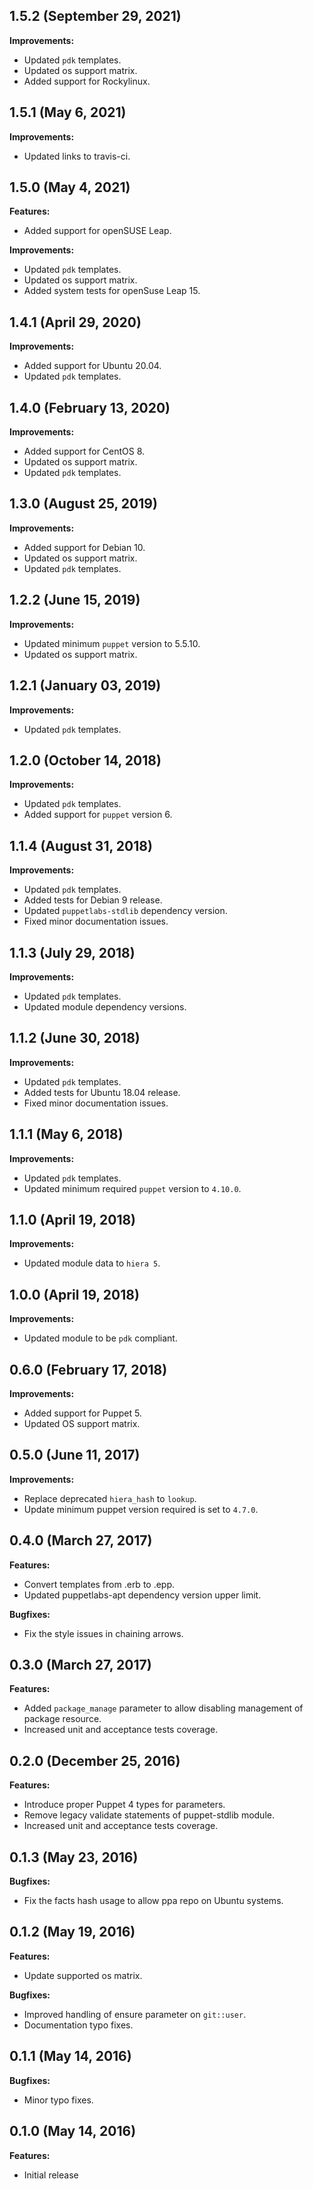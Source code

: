 ## 1.5.2 (September 29, 2021)

**Improvements:**

- Updated `pdk` templates.
- Updated os support matrix.
- Added support for Rockylinux.

## 1.5.1 (May 6, 2021)

**Improvements:**

- Updated links to travis-ci.

## 1.5.0 (May 4, 2021)

**Features:**

- Added support for openSUSE Leap.

**Improvements:**

- Updated `pdk` templates.
- Updated os support matrix.
- Added system tests for openSuse Leap 15.

## 1.4.1 (April 29, 2020)

**Improvements:**

- Added support for Ubuntu 20.04.
- Updated `pdk` templates.

## 1.4.0 (February 13, 2020)

**Improvements:**

- Added support for CentOS 8.
- Updated os support matrix.
- Updated `pdk` templates.

## 1.3.0 (August 25, 2019)

**Improvements:**

- Added support for Debian 10.
- Updated os support matrix.
- Updated `pdk` templates.

## 1.2.2 (June 15, 2019)

**Improvements:**

- Updated minimum `puppet` version to 5.5.10.
- Updated os support matrix.

## 1.2.1 (January 03, 2019)

**Improvements:**

- Updated `pdk` templates.

## 1.2.0 (October 14, 2018)

**Improvements:**

- Updated `pdk` templates.
- Added support for `puppet` version 6.

## 1.1.4 (August 31, 2018)

**Improvements:**

- Updated `pdk` templates.
- Added tests for Debian 9 release.
- Updated `puppetlabs-stdlib` dependency version.
- Fixed minor documentation issues.

## 1.1.3 (July 29, 2018)

**Improvements:**

- Updated `pdk` templates.
- Updated module dependency versions.

## 1.1.2 (June 30, 2018)

**Improvements:**

- Updated `pdk` templates.
- Added tests for Ubuntu 18.04 release.
- Fixed minor documentation issues.

## 1.1.1 (May 6, 2018)

**Improvements:**

- Updated `pdk` templates.
- Updated minimum required `puppet` version to `4.10.0`.

## 1.1.0 (April 19, 2018)

**Improvements:**

  - Updated module data to `hiera 5`.

## 1.0.0 (April 19, 2018)

**Improvements:**

  - Updated module to be `pdk` compliant.

## 0.6.0 (February 17, 2018)

**Improvements:**

  - Added support for Puppet 5.
  - Updated OS support matrix.

## 0.5.0 (June 11, 2017)

**Improvements:**

  - Replace deprecated `hiera_hash` to `lookup`.
  - Update minimum puppet version required is set to `4.7.0`.

## 0.4.0 (March 27, 2017)

**Features:**

  - Convert templates from .erb to .epp.
  - Updated puppetlabs-apt dependency version upper limit.

**Bugfixes:**

  - Fix the style issues in chaining arrows.

## 0.3.0 (March 27, 2017)

**Features:**

  - Added `package_manage` parameter to allow disabling management of package resource.
  - Increased unit and acceptance tests coverage.

## 0.2.0 (December 25, 2016)

**Features:**

  - Introduce proper Puppet 4 types for parameters.
  - Remove legacy validate statements of puppet-stdlib module.
  - Increased unit and acceptance tests coverage.

## 0.1.3 (May 23, 2016)

**Bugfixes:**

  - Fix the facts hash usage to allow ppa repo on Ubuntu systems.

## 0.1.2 (May 19, 2016)

**Features:**

  - Update supported os matrix.

**Bugfixes:**

  - Improved handling of ensure parameter on `git::user`.
  - Documentation typo fixes.

## 0.1.1 (May 14, 2016)

**Bugfixes:**

  - Minor typo fixes.

## 0.1.0 (May 14, 2016)

**Features:**

  - Initial release
